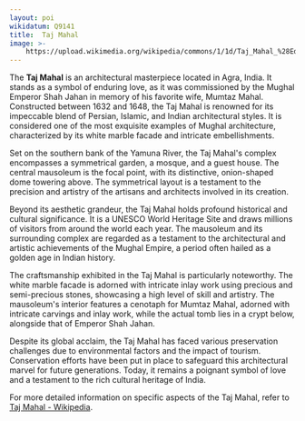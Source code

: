 ```yaml
---
layout: poi
wikidatum: Q9141
title:  Taj Mahal
image: >-
    https://upload.wikimedia.org/wikipedia/commons/1/1d/Taj_Mahal_%28Edited%29.jpeg
---
```

<p>The <strong>Taj Mahal</strong> is an architectural masterpiece located in Agra, India. It stands as a symbol of enduring love, as it was commissioned by the Mughal Emperor Shah Jahan in memory of his favorite wife, Mumtaz Mahal. Constructed between 1632 and 1648, the Taj Mahal is renowned for its impeccable blend of Persian, Islamic, and Indian architectural styles. It is considered one of the most exquisite examples of Mughal architecture, characterized by its white marble facade and intricate embellishments.</p>

<p>Set on the southern bank of the Yamuna River, the Taj Mahal's complex encompasses a symmetrical garden, a mosque, and a guest house. The central mausoleum is the focal point, with its distinctive, onion-shaped dome towering above. The symmetrical layout is a testament to the precision and artistry of the artisans and architects involved in its creation.</p>

<p>Beyond its aesthetic grandeur, the Taj Mahal holds profound historical and cultural significance. It is a UNESCO World Heritage Site and draws millions of visitors from around the world each year. The mausoleum and its surrounding complex are regarded as a testament to the architectural and artistic achievements of the Mughal Empire, a period often hailed as a golden age in Indian history.</p>

<p>The craftsmanship exhibited in the Taj Mahal is particularly noteworthy. The white marble facade is adorned with intricate inlay work using precious and semi-precious stones, showcasing a high level of skill and artistry. The mausoleum's interior features a cenotaph for Mumtaz Mahal, adorned with intricate carvings and inlay work, while the actual tomb lies in a crypt below, alongside that of Emperor Shah Jahan.</p>

<p>Despite its global acclaim, the Taj Mahal has faced various preservation challenges due to environmental factors and the impact of tourism. Conservation efforts have been put in place to safeguard this architectural marvel for future generations. Today, it remains a poignant symbol of love and a testament to the rich cultural heritage of India.</p>

<p>For more detailed information on specific aspects of the Taj Mahal, refer to <a href="https://en.wikipedia.org/wiki/Taj_Mahal">Taj Mahal - Wikipedia</a>.</p>

